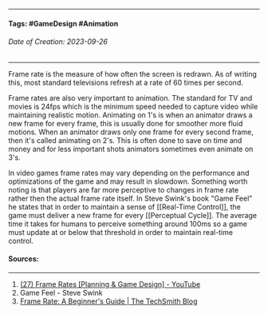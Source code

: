 __________________________________________________________________________
#### **Tags:** #GameDesign #Animation 
###### *Date of Creation: 2023-09-26*
__________________________________________________________________________

Frame rate is the measure of how often the screen is redrawn. As of writing this, most standard televisions refresh at a rate of 60 times per second.

Frame rates are also very important to animation. The standard for TV and movies is 24fps which is the minimum speed needed to capture video while maintaining realistic motion. Animating on 1's is when an animator draws a new frame for every frame, this is usually done for smoother more fluid motions. When an animator draws only one frame for every second frame, then it's called animating on 2's. This is often done to save on time and money and for less important shots animators sometimes even animate on 3's.

In video games frame rates may vary depending on the performance and optimizations of the game and may result in slowdown. Something worth noting is that players are far more perceptive to changes in frame rate rather then the actual frame rate itself. In Steve Swink's book "Game Feel" he states that in order to maintain a sense of [[Real-Time Control]], the game must deliver a new frame for every [[Perceptual Cycle]]. The average time it takes for humans to perceive something around 100ms so a game must update at or below that threshold in order to maintain real-time control.
#### Sources:
__________________________________________________________________________
1. [(27) Frame Rates [Planning & Game Design] - YouTube](https://www.youtube.com/watch?v=Rjdmi7628GM&list=PLgKCjZ2WsVLSllvUzbkHIQurVIJdhAQ4m&index=5&ab_channel=MasahiroSakuraionCreatingGames)
2. Game Feel - Steve Swink
3. [Frame Rate: A Beginner's Guide | The TechSmith Blog](https://www.techsmith.com/blog/frame-rate-beginners-guide/)